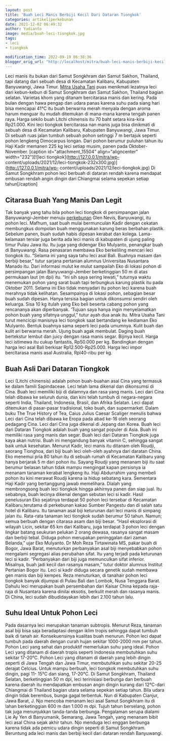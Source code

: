 ```yaml
---
layout: post
title: 'Buah Leci Manis Berbiji Kecil Dari Dataran Tiongkok'
categories: artikel|perkebunan
date: 2021-12-02 06:49:32
author: Yudianto
image: media/buah-leci-tiongkok.jpg
tags:
- leci
- tiongkok

modification_time: 2022-09-19 06:38:36
blogger_orig_url: "http://localhost/mitra/buah-leci-manis-berbiji-kecil-dari.html"
---
```


Leci manis itu bukan dari Samut Songkhram dan Samut Sakhon, Thailand, tapi
datang dari sebuah desa di Kecamatan Kalibaru, Kabupaten Banyuwangi, Jawa
Timur. [Mitra Usaha Tani](http://127.0.0.1/mitra/) puas menikmati lezatnya
leci dari kebun-kebun di Samut Songkhram dan Samut Sakhon, Thailand bagian
selatan. Varietas khom yang ditanam bercitarasa manis dan kering. Pada bulan
dengan hawa pengap dan udara panas karena suhu pada siang hari bisa mencapai
41°C itu buah berwarna merah menyala dengan aroma harum menguar itu mudah
ditemukan di mana-mana karena tengah panen raya. Harga sekilo buah Litchi
chinensis itu 70 baht setara kira-kira Rp21.000. Kini leci tiongkok
bercitarasa nan manis juga bisa dinikmati di sebuah desa di Kecamatan
Kalibaru, Kabupaten Banyuwangi, Jawa Timur. Di sebuah ruas jalan tumbuh sebuah
pohon setinggi 7 m bertajuk seperti pohon lengkeng Dimocarpus longan. Dari
pohon berumur puluhan tahun itu Haji Kadir memanen 225 kg leci setiap musim,
panen pada Oktober-November. [caption id="attachment_15504"
align="aligncenter" width="232"][![leci tiongkok](http://127.0.0.1/mitra/wp-
content/uploads/2021/12/leci-tiongkok-232x300.jpg)](http://127.0.0.1/mitra/wp-
content/uploads/2021/12/leci-tiongkok.jpg) Di Samut Songkhram pohon leci
berbuah di dataran rendah karena mendapat embusan rendah angin dingin dari
Chiangmai selama sepekan setiap tahun[/caption]

## Citarasa Buah Yang Manis Dan Legit

Tak banyak yang tahu bila pohon leci tiongkok di persimpangan jalan
Banyuwangi-Jember menuju [perkebunan](http://127.0.0.1/mitra/perkebunan
"perkebunan") Glen Nevis, Banyuwangi, itu pohon leci. Mafhum, saat buah mulai
bermunculan Kadir dengan cekatan membungkus dompolan buah menggunakan karung
beras berbahan plastik. Sebelum panen, buah sudah habis dipesan kerabat dan
kolega. Lama-kelamaan tersiar juga berita ada leci manis di kabupaten di ujung
paling timur Pulau Jawa itu. Itu juga yang didengar Eko Mulyanto, penangkar
buah di Banyuwangi. Rasa penasaran membawa Eko berkeliling mencari leci
tiongkok itu. “Selama ini yang saya tahu leci asal Bali. Buahnya masam dan
berbiji besar," tutur sarjana pertanian alumnus Universitas Nusantara Manado
itu. Dari informasi mulut ke mulut sampailah Eko di lokasi pohon di
persimpangan jalan Banyuwangi-Jember berketinggian 50 m di atas permukaan laut
(m dpi) itu. “Ini sih saya sering lewati,” tuturnya waktu menemukan pohon yang
sarat buah tapi terbungkus karung plastik itu pada Oktober 2011. Selama ini
Eko tidak menyadari itu pohon leci karena buah merahnya tidak kelihatan.
Sesampainya di lokasi pohon, sebagian besar buah sudah dipesan. Hanya tersisa
bagian untuk dikonsumsi sendiri oleh keluarga. Sisa 10 kg itulah yang Eko beli
beserta cabang pohon yang rencananya akan diperbanyak. ‘Tujuan saya hanya
ingin menyelamatkan pohon buah yang sifatnya unggul," tutur ayah dua anak itu.
Mitra Usaha Tani turut mencicipi manisnya leci tiongkok saat bertandang ke
kediaman Eko Mulyanto. Bentuk buahnya sama seperti leci pada umumnya. Kulit
buah dan kulit ari berwarna merah. Ujung buah agak membulat. Daging buah
bertekstur lembut dan juicy dengan rasa manis segar. Bijinya kecil. Harga leci
istimewa itu cukup fantastis, Rp50.000 per kg. Bandingkan dengan harga leci
asal Bali berkisar Rp12.500-Rp25.000. Harga leci impor bercltarasa manis asal
Australia, Rpl40-ribu per kg.

## Buah Asli Dari Dataran Tiongkok

Leci (Litchi chinensis) adalah pohon buah-buahan asal Cina yang termasuk ke
dalam famili Sapindaceae. Leci telah lama dikenal dan dikonsumsi di Cina. Buah
leci memiliki biji di dalamnya dan rasa yang manis. Leci dari Cina telah
dibawa ke seluruh dunia, dan kini telah tumbuh di negara-negara seperti India,
Thailand, Indonesia, Brasil, dan Afrika Selatan. Leci dapat ditemukan di
pasar-pasar tradisional, toko buah, dan supermarket. Dalam buku The True
History of Tea, Caius Julius Caesar Scaliger menulis bahwa Leci dari Cina
telah dibawa ke Eropa pada abad ke-16 oleh seorang pedagang Cina. Leci dari
Cina juga dikenal di Jepang dan Korea. Buah leci dari Dataran Tiongkok adalah
buah yang sangat populer di Asia. Buah ini memiliki rasa yang manis dan segar.
Buah leci dari Dataran Tiongkok juga kaya akan nutrisi. Buah ini mengandung
banyak vitamin C, sehingga sangat baik untuk kesehatan. Menurut Kadir, leci
manis itu ditanam oleh Roudji, seorang Tionghoa, dari biji buah leci oleh-oleh
ayahnya dari daratan China. Eko menemui pria 80 tahun itu di sebuah rumah di
Kecamatan Kalibaru yang hanya berjarak 5 m dari pohon itu. Sayang Roudji yang
menanam biji itu saat berumur belasan tahun tidak mampu mengingat kapan
persisnya ia menanam tanaman kerabat lengkeng itu. Haji Abdurrahim yang
membeli pohon itu kini merawat Roudji karena ia hidup sebatang kara. Sementara
Haji Kadir yang bertanggung jawab memelihara. Dialah yang membrongsong buah
leci tiongkok hingga akhirnya panen dan siap jual. Itu sebabnya, buah lecinya
dikenal dengan sebutan leci si kadir. Hasil penelusuran Eko sejatinya terdapat
50 pohon leci tersebar di Kecamatan Kalibaru,terutama di perkebunan kakao
Sumber Pangestu dan di salah satu hotel di Kalibaru. Itu tanaman asal biji
keturunan dari leci manis di simpang jalan itu. Rata-rata tanaman leci
tiongkok sudah berumur 50 tahun. Namun; semua berbuah dengan citarasa asam dan
biji besar. “Hasil eksplorasi di wilayah Licin, sekitar 65 km dari Kalibaru,
juga terdapat 3 pohon leci dengan lingkar batang seukuran pelukan 2 orang
dewasa, rasanya sangat masam dan berbiji tebal. Diduga pohon merupakan
peninggalan dari zaman Belanda,” ujar Eko Mulyanto. Dr Moh Reza Tirtawinata
MS, pakar buah di Bogor, Jawa Barat, menuturkan perbanyakan asal biji
menyebabkan pohon mengalami segregasi alias perubahan sifat. Itu yang terjadi
pada keturunan leci si kadir. “Perbanyakan dari biji juga memunculkan sifat
inferior. Misalnya, buah jadi kecil dan rasanya masam,” tutur doktor alumnus
Institut Pertanian Bogor itu. Leci si kadir diduga secara genetik sudah
membawa gen manis dan biji kempes. Reza menuturkan, di tanahair pohon leci
tiongkok banyak dijumpai di Pulau Bali dan Lombok, Nusa Tenggara Barat. Dahulu
leci merupakan buah persembahan dari Kaisar China kepada raja-raja di
Nusantara karena dinilai eksotis, berkulit merah dan rasanya manis. Di China,
leci sudah dibudidayakan lebih dari 2.100 tahun lalu.

## Suhu Ideal Untuk Pohon Leci

Pada dasarnya leci merupakan tanaman subtropis. Menurut Reza, tanaman asal
biji bisa saja beradaptasi dengan iklim tropis sehingga dapat tumbuh baik di
tanah air. Konsekuensinya kualitas buah menurun. Pohon leci dapat tumbuh pada
daerah dengan curah hujan sekitar 1000-2000 mm per tahun. Pohon Leci yang
sehat dan produktif memerlukan suhu yang ideal. Pohon Leci yang ditanam di
daerah tropis seperti Indonesia membutuhkan suhu sekitar 17-20°C. Pohon Leci
yang ditanam di daerah yang lebih dingin seperti di Jawa Tengah dan Jawa
Timur, membutuhkan suhu sekitar 20-25 derajat Celcius. Untuk mampu berbuah,
leci tiongkok membutuhkan suhu dingin, pagi 11- 15°C dan siang, 17-20°C. Di
Samut Songkhram, Thailand Selatan, berketinggian 50 m dpi, leci terinisiasi
berbunga dan berbuah karena daerah itu mendapatkan embusan angin dingin kurang
dari 12°C-dari Chiangmai di Thailand bagian utara selama sepekan setiap tahun.
Bila udara dingin tidak berembus, bunga gagal terbentuk. Nun di Kabupaten
Cianjur, Jawa Barat, J. Njo mencoba menanam leci asal Samut Songkhram itu di
lahan berketinggian 600 m dan 1.000 m dpi. Tujuh tahun berselang, pohon tak
juga menunjukkan tanda-tanda berbunga. Pengalaman serupa dialami Lie Ay Yen di
Banyumanik, Semarang, Jawa Tengah, yang menanam bibit leci asal China sejak
akhir tahun. Njo menduga leci enggan berbunga karena tidak ada pemicu udara
dingin seperti di Samut Songkhram. Beruntung ada leci manis dan berbiji kecil
dari dataran rendah Banyuwangi.


